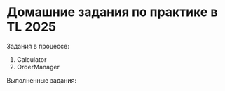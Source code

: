 # Домашние задания по практике в TL 2025

Задания в процессе:

1. Calculator
2. OrderManager

Выполненные задания:
